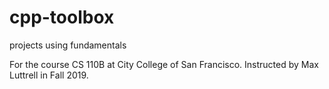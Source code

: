 # cpp-toolbox
projects using fundamentals

For the course CS 110B at City College of San Francisco. Instructed by Max Luttrell in Fall 2019.
